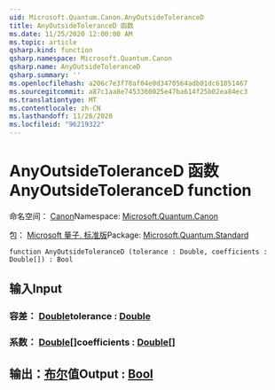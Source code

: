 ```yaml
---
uid: Microsoft.Quantum.Canon.AnyOutsideToleranceD
title: AnyOutsideToleranceD 函数
ms.date: 11/25/2020 12:00:00 AM
ms.topic: article
qsharp.kind: function
qsharp.namespace: Microsoft.Quantum.Canon
qsharp.name: AnyOutsideToleranceD
qsharp.summary: ''
ms.openlocfilehash: a206c7e3f78af04e0d3470564adb01dc61051467
ms.sourcegitcommit: a87c1aa8e7453360025e47ba614f25b02ea84ec3
ms.translationtype: MT
ms.contentlocale: zh-CN
ms.lasthandoff: 11/26/2020
ms.locfileid: "96219322"
---
```

# <a name="anyoutsidetoleranced-function"></a><span data-ttu-id="d17d9-102">AnyOutsideToleranceD 函数</span><span class="sxs-lookup"><span data-stu-id="d17d9-102">AnyOutsideToleranceD function</span></span>

<span data-ttu-id="d17d9-103">命名空间： [Canon](xref:Microsoft.Quantum.Canon)</span><span class="sxs-lookup"><span data-stu-id="d17d9-103">Namespace: [Microsoft.Quantum.Canon](xref:Microsoft.Quantum.Canon)</span></span>

<span data-ttu-id="d17d9-104">包： [Microsoft 量子. 标准版](https://nuget.org/packages/Microsoft.Quantum.Standard)</span><span class="sxs-lookup"><span data-stu-id="d17d9-104">Package: [Microsoft.Quantum.Standard](https://nuget.org/packages/Microsoft.Quantum.Standard)</span></span>




```qsharp
function AnyOutsideToleranceD (tolerance : Double, coefficients : Double[]) : Bool
```


## <a name="input"></a><span data-ttu-id="d17d9-105">输入</span><span class="sxs-lookup"><span data-stu-id="d17d9-105">Input</span></span>

### <a name="tolerance--double"></a><span data-ttu-id="d17d9-106">容差： [Double](xref:microsoft.quantum.lang-ref.double)</span><span class="sxs-lookup"><span data-stu-id="d17d9-106">tolerance : [Double](xref:microsoft.quantum.lang-ref.double)</span></span>




### <a name="coefficients--double"></a><span data-ttu-id="d17d9-107">系数： [Double](xref:microsoft.quantum.lang-ref.double)[]</span><span class="sxs-lookup"><span data-stu-id="d17d9-107">coefficients : [Double](xref:microsoft.quantum.lang-ref.double)[]</span></span>





## <a name="output--bool"></a><span data-ttu-id="d17d9-108">输出：[布尔](xref:microsoft.quantum.lang-ref.bool)值</span><span class="sxs-lookup"><span data-stu-id="d17d9-108">Output : [Bool](xref:microsoft.quantum.lang-ref.bool)</span></span>

